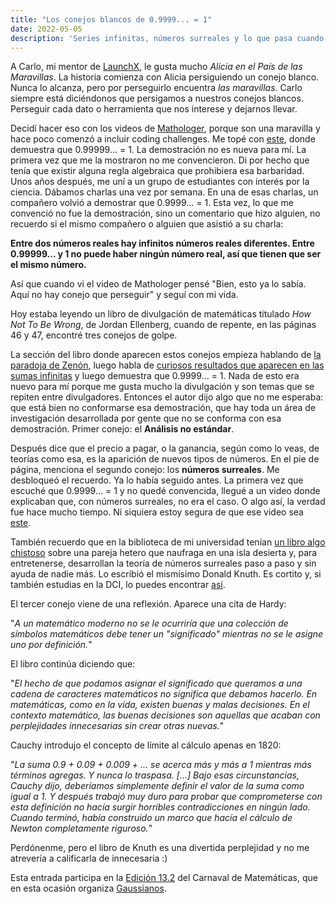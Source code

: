 ```yaml
---
title: "Los conejos blancos de 0.9999... = 1"
date: 2022-05-05
description: 'Series infinitas, números surreales y lo que pasa cuando una demostración no te convence.'
---
```


A Carlo, mi mentor de [LaunchX](https://pagutri.github.io/my_launchx_blog/posts/post_01/),
le gusta mucho *Alicia en el País de las Maravillas*. La historia comienza con Alicia
persiguiendo un conejo blanco. Nunca lo alcanza, pero por perseguirlo encuentra *las maravillas*.
Carlo siempre está diciéndonos que persigamos a nuestros conejos blancos. Perseguir cada
dato o herramienta que nos interese y dejarnos llevar.

Decidí hacer eso con los videos de [Mathologer](https://www.youtube.com/c/Mathologer), porque
son una maravilla y hace poco comenzó a incluir coding challenges. Me topé con
[este](https://www.youtube.com/watch?v=SDtFBSjNmm0), donde demuestra que 0.99999... = 1.
La demostración no es nueva para mí. La primera vez que me la mostraron no me convencieron.
Di por hecho que tenía que existir alguna regla algebraica que prohibiera esa barbaridad.
Unos años después, me uní a un grupo de estudiantes con interés por la ciencia. Dábamos
charlas una vez por semana. En una de esas charlas, un compañero volvió a demostrar que
0.9999... = 1. Esta vez, lo que me convenció no fue la demostración, sino un comentario
que hizo alguien, no recuerdo si el mismo compañero o alguien que asistió a su charla:

**Entre dos números reales hay infinitos números reales diferentes. Entre 0.99999... y 1
no puede haber ningún número real, así que tienen que ser el mismo número.**

Así que cuando vi el video de Mathologer pensé "Bien, esto ya lo sabía. Aquí no hay conejo que
perseguir" y seguí con mi vida.

Hoy estaba leyendo un libro de divulgación de matemáticas titulado *How Not To Be Wrong*, de
Jordan Ellenberg, cuando de repente, en las páginas 46 y 47, encontré tres conejos de golpe.

La sección del libro donde aparecen estos conejos empieza hablando de
[la paradoja de Zenón](https://es.wikipedia.org/wiki/Paradojas_de_Zen%C3%B3n#Paradojas_del_movimiento),
luego habla de [curiosos resultados que aparecen en las sumas infinitas](https://es.wikipedia.org/wiki/Serie_de_Grandi)
y luego demuestra que 0.9999... = 1. Nada de esto era nuevo para mí porque me gusta mucho la
divulgación y son temas que se repiten entre divulgadores. Entonces el autor dijo algo que no me esperaba: que
está bien no conformarse esa demostración, que hay toda un área de investigación desarrollada
por gente que no se conforma con esa demostración. Primer conejo: el **Análisis no estándar**.

Después dice que el precio a pagar, o la ganancia, según como lo veas, de teorías como esa,
es la aparición de nuevos tipos de números. En el pie de página, menciona el segundo conejo:
los **números surreales**. Me desbloqueó el recuerdo. Ya lo había seguido antes. La primera vez que escuché que 0.9999... = 1 y no quedé
convencida, llegué a un video donde explicaban que, con números surreales, no era el caso. O algo
así, la verdad fue hace mucho tiempo. Ni siquiera estoy segura de que ese video sea
[este](https://www.youtube.com/watch?v=aRUABAUcTiI).

También recuerdo que en la biblioteca de mi universidad tenían 
[un libro algo chistoso](https://books.google.com.mx/books/about/Surreal_Numbers.html?id=ZUkwDc3FokgC&source=kp_book_description&redir_esc=y)
sobre una pareja hetero que naufraga en una isla desierta y, para entretenerse, desarrollan la teoría de
números surreales paso a paso y sin ayuda de nadie más. Lo escribió el mismísimo Donald Knuth.
Es cortito y, si también estudias en la DCI, lo puedes encontrar 
[así](https://guan.ent.sirsi.net/client/es_ES/sirsidynix/search/detailnonmodal/ent:$002f$002fSD_ILS$002f0$002fSD_ILS:498996/one?qu=surreal+numbers&te=ILS).

El tercer conejo viene de una reflexión. Aparece una cita de Hardy:

"*A un matemático moderno no se le ocurriría que una colección de símbolos matemáticos debe tener un
"significado" mientras no se le asigne uno por definición.*"

El libro continúa diciendo que:

"*El hecho de que podamos asignar el significado que queramos a una cadena de caracteres
matemáticos no significa que debamos hacerlo. En matemáticas, como en la vida, existen
buenas y malas decisiones. En el contexto matemático, las buenas decisiones son aquellas
que acaban con perplejidades innecesarias sin crear otras nuevas.*"

Cauchy introdujo el concepto de límite al cálculo apenas en 1820:

"*La suma 0.9 + 0.09 + 0.009 + ... se acerca más y más a 1 mientras más términos agregas.
Y nunca lo traspasa. [...] Bajo esas circunstancias, Cauchy dijo, deberíamos simplemente
definir el valor de la suma como igual a 1. Y después trabajó muy duro para probar que
comprometerse con esta definición no hacía surgir horribles contradicciones en ningún lado.
Cuando terminó, había construido un marco que hacía el cálculo de Newton completamente
riguroso.*"

Perdónenme, pero el libro de Knuth
es una divertida perplejidad y no me atrevería a calificarla de innecesaria :)

Esta entrada participa en la
[Edición 13.2](https://www.gaussianos.com/edicion-13-2-johann-faulhaber-del-carnaval-de-matematicas-del-5-al-15-de-mayo-de-2021/)
del Carnaval de Matemáticas, que en esta ocasión organiza
[Gaussianos](https://www.gaussianos.com/).
